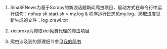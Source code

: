 1. SinaSFNews为基于Scrapy的新浪话题新闻爬虫项目，启动方式在命令行中运行语句：nohup sh start.sh > my.log &
程序运行日志见my.log，爬取进度见新生成的文件：log_crawl.txt

2. xiciproxy为爬取xici免费代理的爬虫项目

3. 爬虫涉及到的原理细节参见[我的简书](https://www.jianshu.com/writer#/notebooks/31764274/notes/37335730)
